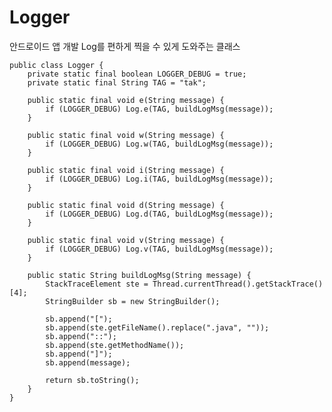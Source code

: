 # Logger
안드로이드 앱 개발 Log를 편하게 찍을 수 있게 도와주는 클래스


    public class Logger {
        private static final boolean LOGGER_DEBUG = true;
        private static final String TAG = "tak";

        public static final void e(String message) {
            if (LOGGER_DEBUG) Log.e(TAG, buildLogMsg(message));
        }

        public static final void w(String message) {
            if (LOGGER_DEBUG) Log.w(TAG, buildLogMsg(message));
        }

        public static final void i(String message) {
            if (LOGGER_DEBUG) Log.i(TAG, buildLogMsg(message));
        }

        public static final void d(String message) {
            if (LOGGER_DEBUG) Log.d(TAG, buildLogMsg(message));
        }

        public static final void v(String message) {
            if (LOGGER_DEBUG) Log.v(TAG, buildLogMsg(message));
        }

        public static String buildLogMsg(String message) {
            StackTraceElement ste = Thread.currentThread().getStackTrace()[4];
            StringBuilder sb = new StringBuilder();

            sb.append("[");
            sb.append(ste.getFileName().replace(".java", ""));
            sb.append("::");
            sb.append(ste.getMethodName());
            sb.append("]");
            sb.append(message);

            return sb.toString();
        }
    }
